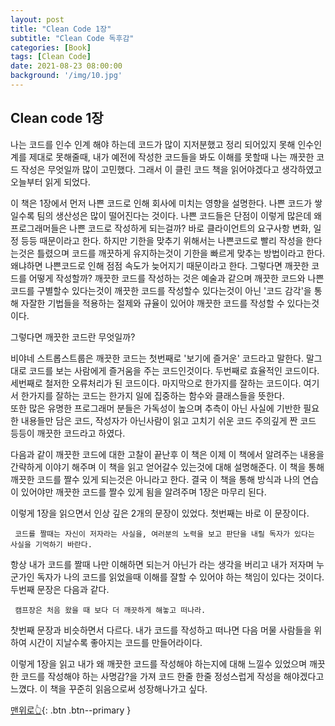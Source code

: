 ```yaml
---
layout: post
title: "Clean Code 1장"
subtitle: "Clean Code 독후감"
categories: [Book]
tags: [Clean Code]
date: 2021-08-23 08:00:00
background: '/img/10.jpg'
---
```


## Clean code 1장

나는 코드를 인수 인계 해야 하는데 코드가 많이 지저분했고 정리 되어있지 못해 인수인계를 제대로 못해줄때, 내가 예전에 작성한 코드들을 봐도 이해를 못할때 나는 깨끗한 코드 작성은 무엇일까 많이 고민했다. 
그래서 이 클린 코드 책을 읽어야겠다고 생각하였고 오늘부터 읽게 되었다.   

이 책은 1장에서 먼저 나쁜 코드로 인해 회사에 미치는 영향을 설명한다. 나쁜 코드가 쌓일수록 팀의 생산성은 많이 떨어진다는 것이다. 나쁜 코드들은 단점이 이렇게 많은데 왜 프로그래머들은 나쁜 코드로 작성하게 되는걸까?
바로 클라이언트의 요구사항 변화, 일정 등등 때문이라고 한다. 하지만 기한을 맞추기 위해서는 나쁜코드로 빨리 작성을 한다는것은 틀렸으며 코드를 깨끗하게 유지하는것이 기한을 빠르게 맞추는 방법이라고 한다. 
왜냐하면 나쁜코드로 인해 점점 속도가 늦어지기 때문이라고 한다. 그렇다면 깨끗한 코드를 어떻게 작성할까? 
깨끗한 코드를 작성하는 것은 예술과 같으며 깨끗한 코드와 나쁜 코드를 구별할수 있다는것이 깨끗한 코드를 작성할수 있다는것이 아닌 '코드 감각'을 통해 자잘한 기법들을 적용하는 절제와 규율이 있어야 깨끗한 코드를 작성할 수 있다는것이다. 

그렇다면 깨끗한 코드란 무엇일까? 

비야네 스트롭스트룹은 깨끗한 코드는 첫번째로 '보기에 즐거운' 코드라고 말한다. 말그대로 코드를 보는 사람에게 즐거움을 주는 코드인것이다. 두번째로 효율적인 코드이다. 세번째로 철저한 오류처리가 된 코드이다. 마지막으로 한가지를 잘하는 코드이다.
여기서 한가지를 잘하는 코드는 한가지 일에 집중하는 함수와 클래스들을 뜻한다.   
또한 많은 유명한 프로그래머 분들은 가독성이 높으며 추측이 아닌 사실에 기반한 필요한 내용들만 담은 코드, 작성자가 아닌사람이 읽고 고치기 쉬운 코드 주의깊게 짠 코드 등등이 깨끗한 코드라고 하였다.

다음과 같이 깨끗한 코드에 대한 고찰이 끝난후 이 책은 이제 이 책에서 알려주는 내용을 간략하게 이야기 해주며 이 책을 읽고 얻어갈수 있는것에 대해 설명해준다. 
이 책을 통해 깨끗한 코드를 짤수 있게 되는것은 아니라고 한다. 결국 이 책을 통해 방식과 나의 연습이 있어야만 깨끗한 코드를 짤수 있게 됨을 알려주며 1장은 마무리 된다. 

이렇게 1장을 읽으면서 인상 깊은 2개의 문장이 있었다. 첫번째는 바로 이 문장이다. 
``` 
 코드를 짤때는 자신이 저자라는 사실을, 여러분의 노력을 보고 판단을 내릴 독자가 있다는 사실을 기억하기 바란다.
```
항상 내가 코드를 짤때 나만 이해하면 되는거 아닌가 라는 생각을 버리고 내가 저자며 누군가인 독자가 나의 코드를 읽었을때 이해를 잘할 수 있어야 하는 책임이 있다는 것이다. 두번째 문장은 다음과 같다.  
``` 
 캠프장은 처음 왔을 때 보다 더 깨끗하게 해놓고 떠나라.
```
찻번째 문장과 비슷하면서 다르다. 내가 코드를 작성하고 떠나면 다음 머물 사람들을 위하여 시간이 지날수록 좋아지는 코드를 만들어라이다. 

이렇게 1장을 읽고 내가 왜 깨끗한 코드를 작성해야 하는지에 대해 느낄수 있었으며 깨끗한 코드를 작성해야 하는 사명감?을 가져 코드 한줄 한줄 정성스럽게 작성을 해야겠다고 느꼈다.
이 책을 꾸준히 읽음으로써 성장해나가고 싶다. 

[맨위로👆](#){: .btn .btn--primary }
